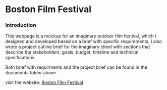 # Boston Film Festival

### Introduction
This webpage is a mockup for an imaginary outdoor film festival, which I designed and developed based on a brief with specific requirements. I also wrote a project outline brief for the imaginary client with sections that describe the stakeholders, goals, budget, timeline and technical specifications.

Both brief with requirments and the project brief can be found in the documents folder above.


visit the website: [Boston Film Festival](https://film-festival-s-gholami.netlify.app/)


